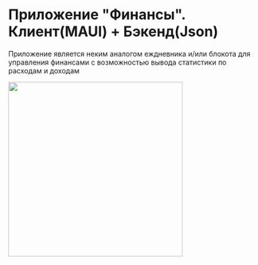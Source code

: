 <h1>Приложение "Финансы". Клиент(MAUI) + Бэкенд(Json)</h1>
<p>Приложение является неким аналогом еждневника и/или блокота для управления финансами с возможностью вывода статистики по расходам и доходам</p>
<div style="height: 100;">
  <img src="https://github.com/user-attachments/assets/0205848a-7809-45bd-a759-a9ae97d0bf4f" width="350"></img>
</div>  
